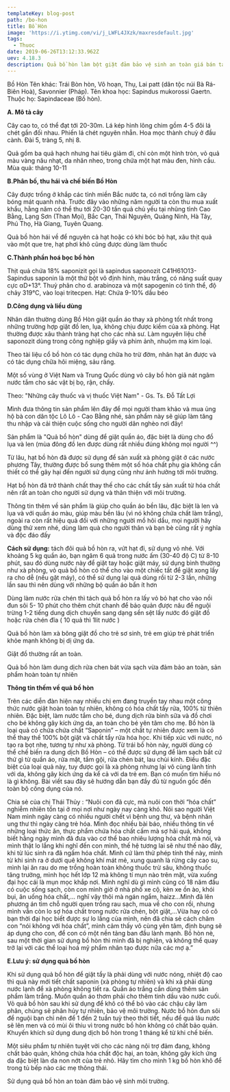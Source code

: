 ```yaml
---
templateKey: blog-post
path: /bo-hon
title: Bồ Hòn
image: 'https://i.ytimg.com/vi/j_LWFL4JXzk/maxresdefault.jpg' 
tags:
  - Thuoc
date: 2019-06-26T13:12:33.962Z
uev: 4.18.3
description: Quả bồ hòn làm bột giặt đảm bảo vệ sinh an toàn giá bán tại trung tâm dược liệu rẻ nhất.
---
```


Bồ Hòn Tên khác: Trái Bòn hòn, Vô hoạn, Thụ, Lai patt (dân tộc núi Bà Rá-Biên Hoà), Savonnier (Pháp). Tên khoa học: Sapindus mukorossi Gaertn. Thuộc họ: Sapindaceae (Bồ hòn).

**A. Mô tả cây**

Cây cao to, có thể đạt tới 20-30m. Lá kép hình lông chim gồm 4-5 đôi lá chét gần đối nhau. Phiến lá chét nguyên nhẵn. Hoa mọc thành chuỳ ở đầu cành. Đài 5, tràng 5, nhị 8. 

Quả gồm ba quả hạch nhưng hai tiêu giảm đi, chỉ còn một hình tròn, vỏ quả màu vàng nâu nhạt, da nhăn nheo, trong chứa một hạt màu đen, hình cầu. Mùa quả: tháng 10-11

**B.Phân bố, thu hái và chế biến Bồ Hòn**

Cây được trồng ở khắp các tỉnh miền Bắc nước ta, có nơi trồng làm cây bóng mát quanh nhà. Trước đây vào những năm người ta còn thu mua xuất khẩu, hằng năm có thể thu tới 20-30 tấn quả chủ yếu tại nhũng tỉnh Cao Bằng, Lạng Sơn (Than Mọi), Bắc Cạn, Thái Nguyên, Quảng Ninh, Hà Tây, Phú Thọ, Hà Giang, Tuyên Quang.

Quả bồ hòn  hái về để nguyên cả hạt hoặc có khi bóc bỏ hạt, xâu thịt quả vào một que tre, hạt phơi khô cũng được dùng làm thuốc

**C.Thành phần hoá bọc bồ hòn**

Thịt quả chứa 18% saponizit gọi là sapindus saponozit C41H61O13- Sapindus saponin là một thứ bột vô định hình, màu trắng, có năng suất quay cực αD+13°. Thuỷ phân cho d. arabinoza và một sapogenin có tinh thể, độ chảy 319°C, vào loại tritecpen. Hạt: Chứa 9-10% dầu béo

**D.Công dụng và liều dùng**

Nhân dân thường dùng Bồ Hòn giặt quần áo thay xà phòng tốt nhất trong những trường hợp giặt đồ len, lụa, không chịu được kiềm của xà phòng. Hạt thường được xâu thành tràng hạt cho các nhà sư. Làm nguyên liệu chế saponozit dùng trong công nghiệp giấy và phim ảnh, nhuộm mạ kim loại.

Theo tài liệu cổ bồ hòn có tác dụng chữa ho trừ đờm, nhân hạt ăn được và có tác dụng chữa hôi miệng, sảu răng.

Một số vùng ở Việt Nam và Trung Quốc dùng vỏ cây bồ hòn giã nát ngâm nước tắm cho sác vật bị bọ, rận, chấy.

Theo: "Những cây thuốc và vị thuốc Việt Nam" - Gs. Ts. Đỗ Tất Lợi

Mình đưa thông tin sản phẩm lên đây để mọi người tham khảo và mua ủng hộ bà con dân tộc Lô Lô - Cao Bằng nhé, sản phẩm này sẽ giúp làm tăng thu nhập và cải thiện cuộc sống cho người dân nghèo nơi đây!

Sản phẩm là "Quả bồ hòn" dùng để giặt quần áo, đặc biệt là dùng cho đồ lụa và len (mùa đông đồ len được dùng rất nhiều đúng không mọi người ^^)

Từ lâu, hạt bồ hòn đã được sử dụng để sản xuất xà phòng giặt ở các nước phương Tây, thường được bổ sung thêm một số hóa chất phụ gia không cần thiết có thể gây hại đến người sử dụng cũng như ảnh hưởng tới môi trường.

Hạt bồ hòn đã trở thành chất thay thế cho các chất tẩy sản xuất từ hóa chất nên rất an toàn cho người sử dụng và thân thiện với môi trường.

Thông tin thêm về sản phẩm là giúp cho quần áo bền lâu, đặc biệt là len và lụa và với quần áo màu, giúp màu bền lâu (vì nó không chứa chất làm trắng), ngoài ra còn rất hiệu quả đối với những người mồ hôi dầu, mọi người hãy dùng thử xem nhé, dùng làm quà cho người thân và bạn bè cũng rất ý nghĩa và độc đáo đấy

**Cách sử dụng:** tách đôi quả bồ hòn ra, vứt hạt đi, sử dụng vỏ nhé. Với khoảng 5 kg quần áo, bạn ngâm 6 quả trong nước ấm (30-40 độ C) từ 8-10 phút, sau đó dùng nước này để giặt tay hoặc giặt máy, sử dụng bình thường như xà phòng, vỏ quả bồ hòn có thể cho vào một chiếc tất để giặt xong lấy ra cho dễ (nếu gặt máy), có thể sử dụng lại quả dùng rồi từ 2-3 lần, những lần sau thì nên dùng với những bộ quần áo bẩn ít hơn

Dùng làm nước rửa chén thì tách quả bồ hòn ra lấy vỏ bỏ hạt cho vào nồi đun sôi 5- 10 phút cho thêm chút chanh để bảo quản được nâu để nguội trừng 1-2 tiếng dung dịch chuyển sang dạng sền sệt lấy nước đó giặt đồ hoặc rửa chén đĩa ( 10 quả thì 1lit nước )

Quả bồ hòn làm xà bông giặt đồ cho trẻ sơ sinh, trẻ em giúp trẻ phát triển khỏe mạnh không bị dị ứng da.

Giặt đồ thường rất an toàn.

Quả bồ hòn làm dung dịch rửa chen bát vừa sạch vừa đảm bảo an toàn, sản phẩm hoàn toàn tự nhiên

**Thông tin thếm về quả bồ hòn**

Trên các diễn đàn hiện nay nhiều chị em đang truyền tay nhau một công thức nước giặt hoàn toàn tự nhiên, không có hóa chất tẩy rửa, 100% từ thiên nhiên. Đặc biệt, làm nước tắm cho bé, dung dịch rửa bình sữa và đồ chơi cho bé không gây kích ứng da, an toàn cho bé yên tâm cho mẹ. Bồ hòn là loại quả có chứa chứa chất “Saponin” – một chất tự nhiên được xem là có thể thay thế 100% bột giặt và chất tẩy rửa hóa học. Khi tiếp xúc với nước, nó tạo ra bọt nhẹ, tương tự như xà phòng. Từ trái bồ hòn này, người dùng có thể chế biến ra dung dịch Bồ Hòn – có thể được sử dụng để làm sạch bất cứ thứ gì từ quần áo, rửa mặt, tắm gội, rửa chén bát, lau chùi kính. Điều đặc biệt của loại quả này, tuy được gọi là xà phòng nhưng lại vô cùng lành tính với da, không gây kích ứng da kể cả với da trẻ em. Bạn có muốn tìm hiểu nó là gì không. Bài viết sau đây sẽ hướng dẫn bạn đầy đủ từ nguồn gốc đến toàn bộ công dụng của nó.

Chia sẻ của chị Thái Thủy : “Nuôi con đã cực, mà nuôi con thời “hóa chất” nghiễm nhiên tồn tại ở mọi nơi như ngày nay càng khó. Nói sao người Việt Nam mình ngày càng có nhiều người chết vì bệnh ung thư, và bệnh nhân ung thư thì ngày càng trẻ hóa. Mình đọc nhiều bài báo, nhiều thông tin về những loại thức ăn, thực phẩm chứa hóa chất cấm mà sợ hãi quá, không biết hằng ngày mình đã đưa vào cơ thể bao nhiêu lượng hóa chất mà nói, và mình thật lo lắng khi nghĩ đến con mình, thế hệ tương lai sẽ như thế nào đây, khi từ lúc sinh ra đã ngấm hóa chất. Mình cứ làm thử phép tính thế này, mình từ khi sinh ra ở dưới quê không khí mát mẻ, xung quanh là rừng cây cao su, mình lại ăn rau do mẹ trồng hoàn toàn không thuốc trừ sâu, không thuốc tăng trưởng, mình học hết lớp 12 mà không tí mụn nào trên mặt, vừa xuống đại học cái là mụn mọc khắp nơi. Mình nghĩ dù gì mình cũng có 18 năm đầu có cuộc sống sạch, còn con mình giờ ở nhà phố xe cộ, kèn xe ồn ào, khói bụi, ăn uống hóa chất,… nghĩ vậy thôi mà ngán ngẩm, haizz…Mình đã lên phương án tìm chỗ người quen trồng rau sạch, mua về cho con rồi, nhưng mình vẫn còn lo sợ hóa chất trong nước rửa chén, bột giặt,…Vừa hay có cô bạn thời đại học biết được sự lo lắng của mình, nên đã chia sẻ cách chăm con “nói không với hóa chất”, mình cảm thấy vô cùng yên tâm, định bụng sẽ áp dụng cho con, để con có một nền tảng ban đầu lành mạnh. Bồ hòn nè, sau một thời gian sử dụng bồ hòn thì mình đã bị nghiện, và không thể quay trở lại với các thể loại hoá mỹ phẩm nhân tạo được nữa các mợ ạ.”

**E.Lưu ý: sử dụng quả bồ hòn**

Khi sử dụng quả bồ hòn để giặt tẩy là phải dùng với nước nóng, nhiệt độ cao thì quả này mới tiết chất saponin (xà phòng tự nhiên) và khi xả phải dùng nước lạnh để xà phòng không tiết ra. Quần áo trắng cần dùng thêm sản phẩm làm trắng. Muốn quần áo thơm phải cho thêm tinh dầu vào nước cuối. Vỏ quả bồ hòn sau khi sử dụng để khô có thể bỏ vào các chậu cây làm phân, chúng sẽ phân hủy tự nhiên, bảo vệ môi trường. Nước bồ hòn đun sôi để nguội bạn chỉ nên để 1 đến 2 tuần tuỳ theo thời tiết, nếu để quá lâu nước sẽ lên men và có mùi ôi thiu vì trong nước bồ hòn không có chất bảo quản. Khuyến khích sử dụng dung dịch bồ hòn trong 1 tháng kể từ khi chế biến.

Một siêu phẩm tự nhiên tuyệt vời cho các nàng nội trợ đảm đang, không chất bảo quản, không chứa hóa chất độc hại, an toàn, không gây kích ứng da đặc biệt làn da non nớt của trẻ nhỏ. Hãy tìm cho mình 1 kg bồ hòn khô để trong tủ bếp nào các mẹ thông thái.

Sử dụng quả bồ hòn an toàn đảm bảo vệ sinh môi trường.